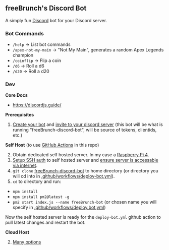 ## freeBrunch's Discord Bot

A simply fun [Discord](https://discord.com/) bot for your Discord server.

### Bot Commands
- `/help` -> List bot commands
- `/apex-not-my-main` -> "Not My Main", generates a random Apex Legends champion
- `/coinflip` -> Flip a coin
- `/d6` -> Roll a d6
- `/d20` -> Roll a d20

### Dev

**Core Docs**
- https://discordjs.guide/

**Prerequisites**
1. [Create your bot](https://discordjs.guide/preparations/setting-up-a-bot-application.html#creating-your-bot) and [invite to your discord server](https://discordjs.guide/preparations/adding-your-bot-to-servers.html#bot-invite-links) (this bot will be what is running "freeBrunch-discord-bot", will be source of tokens, clientids, etc.)

**Self Host** (to use [GitHub Actions](https://github.com/bthomas2622/freeBrunch-discord-bot/blob/main/.github/workflows) in this repo)

2. Obtain dedicated self hosted server. In my case a [Raspberry Pi 4](https://www.raspberrypi.com/products/raspberry-pi-4-model-b/).
3. [Setup SSH auth](https://pimylifeup.com/raspberry-pi-ssh-keys/) to self hosted server and [ensure server is accessable via internet](https://jimsparkle.medium.com/raspberry-pi-dummy-tutorial-on-port-forwarding-and-ssh-to-pi-remotely-d4fbc2ed3bdf).
4. `git clone` [freeBrunch-discord-bot](https://github.com/bthomas2622/freeBrunch-discord-bot) to home directory (or directory you will cd into in [.github/workflows/deploy-bot.yml](https://github.com/bthomas2622/freeBrunch-discord-bot/blob/main/.github/workflows/deploy_bot.yml#L39)).
5. `cd` to directory and run:
  - `npm install`
  - `npm install pm2@latest -g`
  - `pm2 start index.js --name freeBrunch-bot` (or chosen name you will specify in [.github/workflows/deploy.bot.yml](https://github.com/bthomas2622/freeBrunch-discord-bot/blob/main/.github/workflows/deploy_bot.yml#L42))

Now the self hosted server is ready for the `deploy-bot.yml` github action to pull latest changes and restart the bot.

**Cloud Host**
  
 2. [Many options](https://www.google.com/search?q=where+to+cloud+host+discord+bot)


